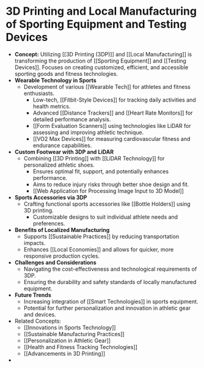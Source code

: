 # 3D Printing and Local Manufacturing of Sporting Equipment and Testing Devices
- **Concept:** Utilizing [[3D Printing (3DP)]] and [[Local Manufacturing]] is transforming the production of [[Sporting Equipment]] and [[Testing Devices]]. Focuses on creating customized, efficient, and accessible sporting goods and fitness technologies.
- **Wearable Technology in Sports**
	- Development of various [[Wearable Tech]] for athletes and fitness enthusiasts.
		- Low-tech, [[Fitbit-Style Devices]] for tracking daily activities and health metrics.
		- Advanced [[Distance Trackers]] and [[Heart Rate Monitors]] for detailed performance analysis.
		- [[Form Evaluation Scanners]] using technologies like LiDAR for assessing and improving athletic technique.
		- [[VO2 Max Devices]] for measuring cardiovascular fitness and endurance capabilities.
- **Custom Footwear with 3DP and LiDAR**
	- Combining [[3D Printing]] with [[LiDAR Technology]] for personalized athletic shoes.
		- Ensures optimal fit, support, and potentially enhances performance.
		- Aims to reduce injury risks through better shoe design and fit.
		- [[Web Application for Processing Image Input to 3D Model]]
- **Sports Accessories via 3DP**
	- Crafting functional sports accessories like [[Bottle Holders]] using 3D printing.
		- Customizable designs to suit individual athlete needs and preferences.
- **Benefits of Localized Manufacturing**
	- Supports [[Sustainable Practices]] by reducing transportation impacts.
	- Enhances [[Local Economies]] and allows for quicker, more responsive production cycles.
- **Challenges and Considerations**
	- Navigating the cost-effectiveness and technological requirements of 3DP.
	- Ensuring the durability and safety standards of locally manufactured equipment.
- **Future Trends**
	- Increasing integration of [[Smart Technologies]] in sports equipment.
	- Potential for further personalization and innovation in athletic gear and devices.
- Related Concepts:
	- [[Innovations in Sports Technology]]
	- [[Sustainable Manufacturing Practices]]
	- [[Personalization in Athletic Gear]]
	- [[Health and Fitness Tracking Technologies]]
	- [[Advancements in 3D Printing]]
-